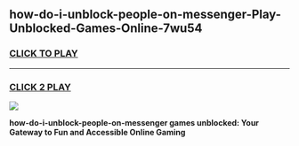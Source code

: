 
## how-do-i-unblock-people-on-messenger-Play-Unblocked-Games-Online-7wu54
<h3>
<a href="https://premium76.site?title=how-do-i-unblock-people-on-messenger&ref=25A">CLICK TO PLAY</a></h3>
<hr>

<h3>
<a href="https://premium76.site?title=how-do-i-unblock-people-on-messenger&ref=25A">CLICK 2 PLAY</a>
  
</h3>

<a href="https://premium76.site?title=how-do-i-unblock-people-on-messenger&ref=25A"><img src="https://clearcache.store/games.png"></a>


**how-do-i-unblock-people-on-messenger games unblocked: Your Gateway to Fun and Accessible Online Gaming**
